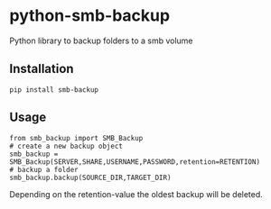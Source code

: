 # python-smb-backup
Python library to backup folders to a smb volume

## Installation

```
pip install smb-backup
```
## Usage
```
from smb_backup import SMB_Backup
# create a new backup object
smb_backup = SMB_Backup(SERVER,SHARE,USERNAME,PASSWORD,retention=RETENTION)
# backup a folder
smb_backup.backup(SOURCE_DIR,TARGET_DIR)
```
Depending on the retention-value the oldest backup will be deleted.
